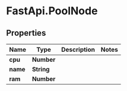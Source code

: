 # FastApi.PoolNode

## Properties

Name | Type | Description | Notes
------------ | ------------- | ------------- | -------------
**cpu** | **Number** |  | 
**name** | **String** |  | 
**ram** | **Number** |  | 


